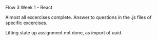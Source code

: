 Flow 3 Week 1 - React

Almost all excercises complete. Answer to questions in the .js files of
specific excercises. 

Lifting state up assignment not done, as import of uuid.


